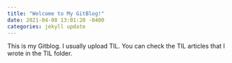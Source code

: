 ```yaml
---
title: "Welcome to My GitBlog!"
date: 2021-04-08 13:01:28 -0400
categories: jekyll update
---
```

This is my Gitblog.
I usually upload TIL.
You can check the TIL articles that I wrote in the TIL folder.
